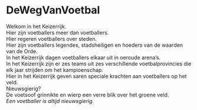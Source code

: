 # DeWegVanVoetbal

Welkom in het Keizerrijk.  
Hier zijn voetballers meer dan voetballers.  
Hier regeren voetballers over steden.  
Hier zijn voetballers legendes, stadsheiligen en hoeders van de waarden van de Orde.  
In het Keizerrijk dagen voetballers elkaar uit in oeroude arena’s.  
In het Keizerrijk zijn er zes teams uit zes verschillende voetbalprovincies die elk jaar strijden om het kampioenschap.  
Hier in het Keizerrijk geven saren speciale krachten aan voetballers op het veld.  
Nieuwsgierig?  
De voetsoof grinnikte en wierp een verre blik over het groene veld.  
_Een voetballer is altijd nieuwsgierig._
